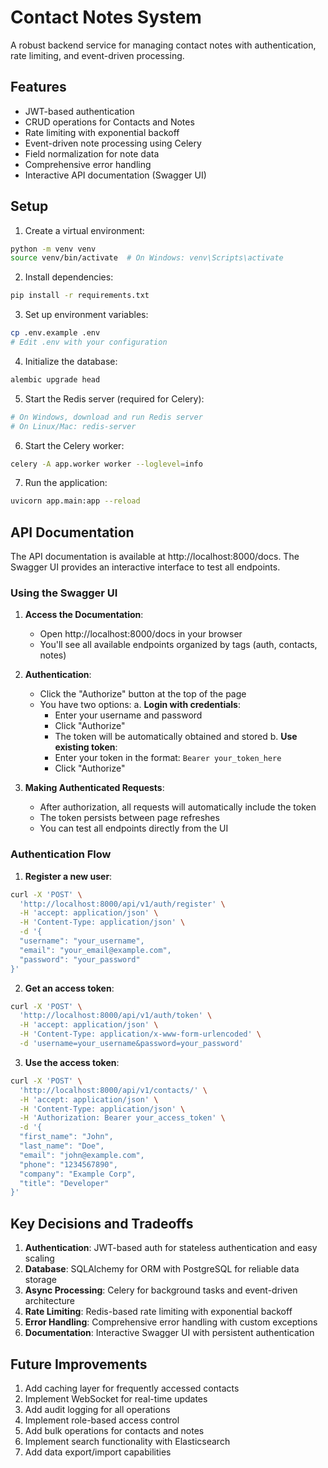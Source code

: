 # Contact Notes System

A robust backend service for managing contact notes with authentication, rate limiting, and event-driven processing.

## Features

- JWT-based authentication
- CRUD operations for Contacts and Notes
- Rate limiting with exponential backoff
- Event-driven note processing using Celery
- Field normalization for note data
- Comprehensive error handling
- Interactive API documentation (Swagger UI)

## Setup

1. Create a virtual environment:
```bash
python -m venv venv
source venv/bin/activate  # On Windows: venv\Scripts\activate
```

2. Install dependencies:
```bash
pip install -r requirements.txt
```

3. Set up environment variables:
```bash
cp .env.example .env
# Edit .env with your configuration
```

4. Initialize the database:
```bash
alembic upgrade head
```

5. Start the Redis server (required for Celery):
```bash
# On Windows, download and run Redis server
# On Linux/Mac: redis-server
```

6. Start the Celery worker:
```bash
celery -A app.worker worker --loglevel=info
```

7. Run the application:
```bash
uvicorn app.main:app --reload
```

## API Documentation

The API documentation is available at http://localhost:8000/docs. The Swagger UI provides an interactive interface to test all endpoints.

### Using the Swagger UI

1. **Access the Documentation**:
   - Open http://localhost:8000/docs in your browser
   - You'll see all available endpoints organized by tags (auth, contacts, notes)

2. **Authentication**:
   - Click the "Authorize" button at the top of the page
   - You have two options:
     a. **Login with credentials**:
        - Enter your username and password
        - Click "Authorize"
        - The token will be automatically obtained and stored
     b. **Use existing token**:
        - Enter your token in the format: `Bearer your_token_here`
        - Click "Authorize"

3. **Making Authenticated Requests**:
   - After authorization, all requests will automatically include the token
   - The token persists between page refreshes
   - You can test all endpoints directly from the UI

### Authentication Flow

1. **Register a new user**:
```bash
curl -X 'POST' \
  'http://localhost:8000/api/v1/auth/register' \
  -H 'accept: application/json' \
  -H 'Content-Type: application/json' \
  -d '{
  "username": "your_username",
  "email": "your_email@example.com",
  "password": "your_password"
}'
```

2. **Get an access token**:
```bash
curl -X 'POST' \
  'http://localhost:8000/api/v1/auth/token' \
  -H 'accept: application/json' \
  -H 'Content-Type: application/x-www-form-urlencoded' \
  -d 'username=your_username&password=your_password'
```

3. **Use the access token**:
```bash
curl -X 'POST' \
  'http://localhost:8000/api/v1/contacts/' \
  -H 'accept: application/json' \
  -H 'Content-Type: application/json' \
  -H 'Authorization: Bearer your_access_token' \
  -d '{
  "first_name": "John",
  "last_name": "Doe",
  "email": "john@example.com",
  "phone": "1234567890",
  "company": "Example Corp",
  "title": "Developer"
}'
```

## Key Decisions and Tradeoffs

1. **Authentication**: JWT-based auth for stateless authentication and easy scaling
2. **Database**: SQLAlchemy for ORM with PostgreSQL for reliable data storage
3. **Async Processing**: Celery for background tasks and event-driven architecture
4. **Rate Limiting**: Redis-based rate limiting with exponential backoff
5. **Error Handling**: Comprehensive error handling with custom exceptions
6. **Documentation**: Interactive Swagger UI with persistent authentication

## Future Improvements

1. Add caching layer for frequently accessed contacts
2. Implement WebSocket for real-time updates
3. Add audit logging for all operations
4. Implement role-based access control
5. Add bulk operations for contacts and notes
6. Implement search functionality with Elasticsearch
7. Add data export/import capabilities 